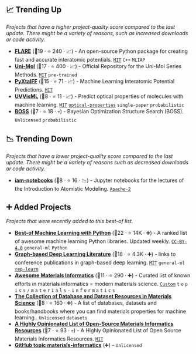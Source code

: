 ## 📈 Trending Up

_Projects that have a higher project-quality score compared to the last update. There might be a variety of reasons, such as increased downloads or code activity._

- <b><a href="https://github.com/mir-group/flare">FLARE</a></b> (🥇19 ·  ⭐ 240 · 📈) - An open-source Python package for creating fast and accurate interatomic potentials. <code><a href="http://bit.ly/34MBwT8">MIT</a></code> <code>C++</code> <code>MLIAP</code>
- <b><a href="https://github.com/dptech-corp/Uni-Mol">Uni-Mol</a></b> (🥈17 ·  ⭐ 400 · 📈) - Official Repository for the Uni-Mol Series Methods. <code><a href="http://bit.ly/34MBwT8">MIT</a></code> <code>pre-trained</code>
- <b><a href="https://github.com/MaterSim/PyXtal_FF">PyXtalFF</a></b> (🥈15 ·  ⭐ 71 · 📈) - Machine Learning Interatomic Potential Predictions. <code><a href="http://bit.ly/34MBwT8">MIT</a></code>
- <b><a href="https://github.com/learningmatter-mit/uvvisml">UVVisML</a></b> (🥉8 ·  ⭐ 11 · 📈) - Predict optical properties of molecules with machine learning. <code><a href="http://bit.ly/34MBwT8">MIT</a></code> <a href="https://en.wikipedia.org/wiki/Optical_properties"><code>optical-properties</code></a> <code>single-paper</code> <code>probabilistic</code>
- <b><a href="https://gitlab.com/cest-group/boss">BOSS</a></b> (🥈7 ·  ⭐ 18 · 💀) - Bayesian Optimization Structure Search (BOSS). <code>Unlicensed</code> <code>probabilistic</code>

## 📉 Trending Down

_Projects that have a lower project-quality score compared to the last update. There might be a variety of reasons such as decreased downloads or code activity._

- <b><a href="https://github.com/ceriottm/iam-notebooks">iam-notebooks</a></b> (🥈8 ·  ⭐ 16 · 📉) - Jupyter notebooks for the lectures of the Introduction to Atomistic Modeling. <code><a href="http://bit.ly/3nYMfla">Apache-2</a></code>

## ➕ Added Projects

_Projects that were recently added to this best-of list._

- <b><a href="https://github.com/ml-tooling/best-of-ml-python">Best-of Machine Learning with Python</a></b> (🥇22 ·  ⭐ 14K · ➕) - A ranked list of awesome machine learning Python libraries. Updated weekly. <code><a href="https://tldrlegal.com/search?q=CC-BY-4.0">CC-BY-4.0</a></code> <code>general-ml</code> <code>Python</code>
- <b><a href="https://github.com/naganandy/graph-based-deep-learning-literature">Graph-based Deep Learning Literature</a></b> (🥈18 ·  ⭐ 4.3K · ➕) - links to conference publications in graph-based deep learning. <code><a href="http://bit.ly/34MBwT8">MIT</a></code> <code>general-ml</code> <a href="https://en.wikipedia.org/wiki/Feature_learning"><code>rep-learn</code></a>
- <b><a href="https://github.com/tilde-lab/awesome-materials-informatics">Awesome Materials Informatics</a></b> (🥉11 ·  ⭐ 290 · ➕) - Curated list of known efforts in materials informatics = modern materials science. <code><a href="https://github.com/tilde-lab/awesome-materials-informatics#license">Custom</a></code> <code>t</code> <code>o</code> <code>p</code> <code>i</code> <code>c</code> <code>s</code> <code>/</code> <code>m</code> <code>a</code> <code>t</code> <code>e</code> <code>r</code> <code>i</code> <code>a</code> <code>l</code> <code>s</code> <code>-</code> <code>i</code> <code>n</code> <code>f</code> <code>o</code> <code>r</code> <code>m</code> <code>a</code> <code>t</code> <code>i</code> <code>c</code> <code>s</code>
- <b><a href="https://github.com/sedaoturak/data-resources-for-materials-science">The Collection of Database and Dataset Resources in Materials Science</a></b> (🥉8 ·  ⭐ 160 · ➕) - A list of databases, datasets and books/handbooks where you can find materials properties for machine learning.. <code>Unlicensed</code> <code>datasets</code>
- <b><a href="https://github.com/ncfrey/resources">A Highly Opinionated List of Open-Source Materials Informatics Resources</a></b> (🥉7 ·  ⭐ 93 · 💀) - A Highly Opinionated List of Open Source Materials Informatics Resources. <code><a href="http://bit.ly/34MBwT8">MIT</a></code>
- <b><a href="https://github.com/topics/materials-informatics">GitHub topic materials-informatics</a></b> (➕) -  <code>Unlicensed</code>

